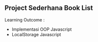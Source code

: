 ## Project Sederhana Book List

Learning Outcome : 
 - Implementasi OOP Javascript
 - LocalStorage Javascript
